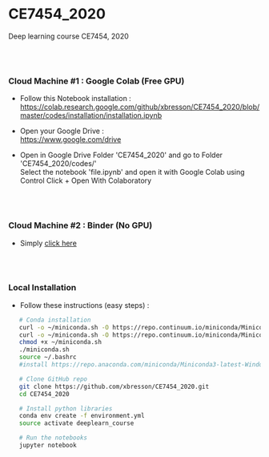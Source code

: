 # CE7454_2020
Deep learning course CE7454, 2020


<br><br>


### Cloud Machine #1 : Google Colab (Free GPU)

* Follow this Notebook installation :<br>
https://colab.research.google.com/github/xbresson/CE7454_2020/blob/master/codes/installation/installation.ipynb

* Open your Google Drive :<br>
https://www.google.com/drive

* Open in Google Drive Folder 'CE7454_2020' and go to Folder 'CE7454_2020/codes/'<br>
Select the notebook 'file.ipynb' and open it with Google Colab using Control Click + Open With Colaboratory



<br><br>

### Cloud Machine #2 : Binder (No GPU)

* Simply [click here]

[Click here]: https://mybinder.org/v2/gh/xbresson/CE7454_2020/master



<br><br>

### Local Installation

* Follow these instructions (easy steps) :


```sh
   # Conda installation
   curl -o ~/miniconda.sh -O https://repo.continuum.io/miniconda/Miniconda3-latest-Linux-x86_64.sh # Linux
   curl -o ~/miniconda.sh -O https://repo.continuum.io/miniconda/Miniconda3-latest-MacOSX-x86_64.sh # OSX
   chmod +x ~/miniconda.sh
   ./miniconda.sh
   source ~/.bashrc
   #install https://repo.anaconda.com/miniconda/Miniconda3-latest-Windows-x86_64.exe # Windows

   # Clone GitHub repo
   git clone https://github.com/xbresson/CE7454_2020.git
   cd CE7454_2020

   # Install python libraries
   conda env create -f environment.yml
   source activate deeplearn_course

   # Run the notebooks
   jupyter notebook
   ```




<br><br><br><br><br><br>